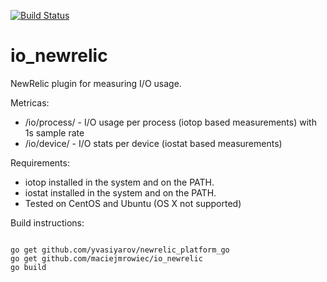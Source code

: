 
[![Build Status](https://drone.io/github.com/maciejmrowiec/io_newrelic/status.png)](https://drone.io/github.com/maciejmrowiec/io_newrelic/latest)

# io_newrelic
NewRelic plugin for measuring I/O usage.

Metricas:
* /io/process/ - I/O usage per process (iotop based measurements) with 1s sample rate
* /io/device/ - I/O stats per device (iostat based measurements)

Requirements:
* iotop installed in the system and on the PATH.
* iostat installed in the system and on the PATH.
* Tested on CentOS and Ubuntu (OS X not supported)

Build instructions:

```

go get github.com/yvasiyarov/newrelic_platform_go
go get github.com/maciejmrowiec/io_newrelic
go build

```
